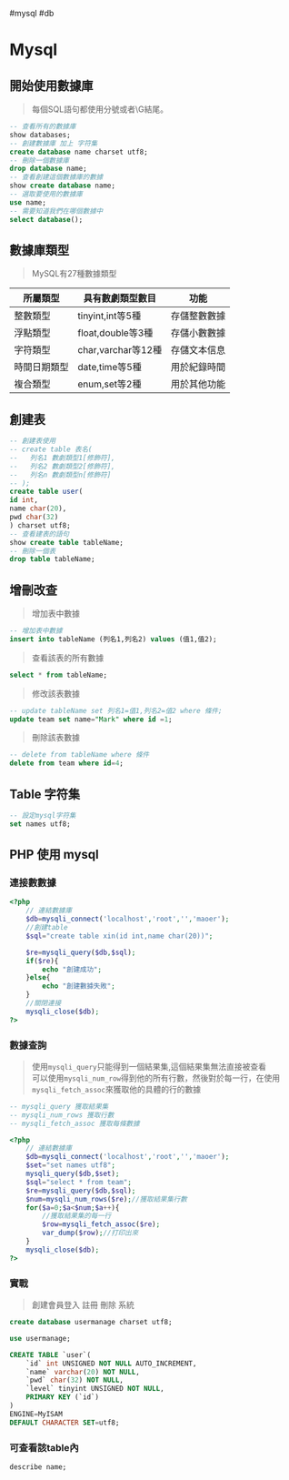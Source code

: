 #mysql #db
# Mysql
## 開始使用數據庫
> 每個SQL語句都使用分號或者\G結尾。
```sql
-- 查看所有的數據庫
show databases;
-- 創建數據庫 加上 字符集
create database name charset utf8;
-- 刪除一個數據庫
drop database name;
-- 查看創建這個數據庫的數據
show create database name;
-- 選取要使用的數據庫
use name;
-- 需要知道我們在哪個數據中
select database();
```
## 數據庫類型
> MySQL有27種數據類型

|所屬類型|具有數劇類型數目|功能|
|----|----|----|
|整數類型|tinyint,int等5種|存儲整數數據|
|浮點類型|float,double等3種|存儲小數數據|
|字符類型|char,varchar等12種|存儲文本信息|
|時間日期類型|date,time等5種|用於紀錄時間|
|複合類型|enum,set等2種|用於其他功能|
## 創建表
```sql
-- 創建表使用
-- create table 表名(
--   列名1 數劇類型1[修飾符],
--   列名2 數劇類型2[修飾符],
--   列名n 數劇類型n[修飾符]
-- );
create table user(
id int,
name char(20),
pwd char(32)
) charset utf8;
-- 查看建表的語句
show create table tableName;
-- 刪除一個表
drop table tableName;
```
## 增刪改查
> 增加表中數據
```sql
-- 增加表中數據
insert into tableName (列名1,列名2) values (值1,值2);
```
> 查看該表的所有數據
```sql
select * from tableName;
```
> 修改該表數據
```sql
-- update tableName set 列名1=值1,列名2=值2 where 條件;
update team set name="Mark" where id =1;
```
> 刪除該表數據
```sql
-- delete from tableName where 條件
delete from team where id=4;
```
## Table 字符集
```sql
-- 設定mysql字符集
set names utf8;
```
## PHP 使用 mysql
### 連接數數據
```php
<?php
    // 連結數據庫
    $db=mysqli_connect('localhost','root','','maoer');
    //創建table
    $sql="create table xin(id int,name char(20))";

    $re=mysqli_query($db,$sql);
    if($re){
        echo "創建成功";
    }else{
        echo "創建數據失敗";
    }
    //關閉連接
    mysqli_close($db);
?>
```
### 數據查詢
> 使用`mysqli_query`只能得到一個結果集,這個結果集無法直接被查看<br/>
> 可以使用`mysqli_num_row`得到他的所有行數，然後對於每一行，在使用`mysqli_fetch_assoc`來獲取他的具體的行的數據
```sql
-- mysqli_query 獲取結果集
-- mysqli_num_rows 獲取行數
-- mysqli_fetch_assoc 獲取每條數據
```
```php
<?php
    // 連結數據庫
    $db=mysqli_connect('localhost','root','','maoer');
    $set="set names utf8";
    mysqli_query($db,$set);
    $sql="select * from team";
    $re=mysqli_query($db,$sql);
    $num=mysqli_num_rows($re);//獲取結果集行數
    for($a=0;$a<$num;$a++){
        //獲取結果集的每一行
        $row=mysqli_fetch_assoc($re);
        var_dump($row);//打印出來
    }
    mysqli_close($db);
?>
```
###  實戰
> 創建會員登入 註冊 刪除 系統
```sql
create database usermanage charset utf8;

use usermanage;

CREATE TABLE `user`(
    `id` int UNSIGNED NOT NULL AUTO_INCREMENT,
    `name` varchar(20) NOT NULL,
    `pwd` char(32) NOT NULL,
    `level` tinyint UNSIGNED NOT NULL,
    PRIMARY KEY (`id`)
)
ENGINE=MyISAM
DEFAULT CHARACTER SET=utf8;
```
### 可查看該table內
```sql
describe name;
```